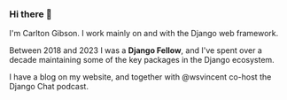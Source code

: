 ### Hi there 👋

I'm Carlton Gibson. I work mainly on and with the Django web framework. 

Between 2018 and 2023 I was a **Django Fellow**, and I've spent over a decade maintaining some of the key packages in the Django ecosystem. 

I have a blog on my website, and together with @wsvincent co-host the Django Chat podcast. 


